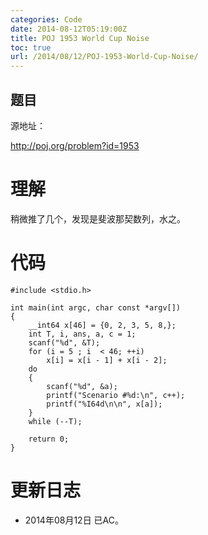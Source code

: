 ```yaml
---
categories: Code
date: 2014-08-12T05:19:00Z
title: POJ 1953 World Cup Noise
toc: true
url: /2014/08/12/POJ-1953-World-Cup-Noise/
---
```


## 题目
源地址：

http://poj.org/problem?id=1953

# 理解
稍微推了几个，发现是斐波那契数列，水之。

<!--more-->

# 代码

```
#include <stdio.h>

int main(int argc, char const *argv[])
{
    __int64 x[46] = {0, 2, 3, 5, 8,};
    int T, i, ans, a, c = 1;
    scanf("%d", &T);
    for (i = 5 ; i  < 46; ++i)
        x[i] = x[i - 1] + x[i - 2];
    do
    {
        scanf("%d", &a);
        printf("Scenario #%d:\n", c++);
        printf("%I64d\n\n", x[a]);
    }
    while (--T);

    return 0;
}

```

# 更新日志
- 2014年08月12日 已AC。